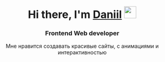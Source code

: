 <h1 align="center">Hi there, I'm <a href="https://daniilshat.ru/" target="_blank">Daniil</a> 
<img src="https://github.com/blackcater/blackcater/raw/main/images/Hi.gif" height="32"/></h1>
<h3 align="center">Frontend Web developer</h3>

<p align="center">Мне нравится создавать красивые сайты, с анимациями и интерактивностью</p>
